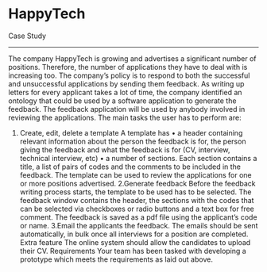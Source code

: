 # HappyTech

Case Study
**********

The company HappyTech is growing and advertises a significant number of positions. Therefore, the
number of applications they have to deal with is increasing too. The company’s policy is to respond to
both the successful and unsuccessful applications by sending them feedback. As writing up letters for
every applicant takes a lot of time, the company identified an ontology that could be used by a software
application to generate the feedback. The feedback application will be used by anybody involved in
reviewing the applications.
The main tasks the user has to perform are:
1. Create, edit, delete a template
A template has
• a header containing relevant information about the person the feedback is for, the person
giving the feedback and what the feedback is for (CV, interview, technical interview, etc)
• a number of sections. Each section contains a title, a list of pairs of codes and the comments
to be included in the feedback. The template can be used to review the applications for one
or more positions advertised.
2.Generate feedback
Before the feedback writing process starts, the template to be used has to be selected. The
feedback window contains the header, the sections with the codes that can be selected via
checkboxes or radio buttons and a text box for free comment. The feedback is saved as a pdf file
using the applicant’s code or name.
3.Email the applicants the feedback.
The emails should be sent automatically, in bulk once all interviews for a position are completed.
Extra feature
The online system should allow the candidates to upload their CV.
Requirements
Your team has been tasked with developing a prototype which meets the requirements as laid out
above.
